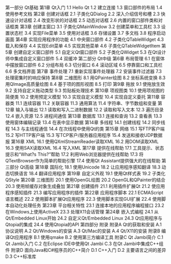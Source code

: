 第一部分 Qt基础
第1章 Qt入门
1.1 Hello Qt
1.2 建立连接
1.3 窗口部件的布局
1.4 使用参考文档
第2章 创建对话框
2.1 子类化QDialog
2.2 深入介绍信号和槽
2.3 快速设计对话框
2.4 改变形状的对话框
2.5 动态对话框
2.6 内置的窗口部件类和对话框类
第3章 创建主窗口
3.1 子类化QMainWindow
3.2 创建菜单和工具栏
3.3 设置状态栏
3.4 实现File菜单
3.5 使用对话框
3.6 存储设置
3.7 多文档
3.8 程序启动画面
第4章 实现应用程序的功能
4.1 中央窗口部件
4.2 子类化QTableWidget
4.3 载入和保存
4.4 实现Edit菜单
4.5 实现其他菜单
4.6 子类化QTableWidgetItem
第5章 创建自定义窗口部件
5.1 自定义Qt窗口部件
5.2 子类化QWidget
5.3 在Qt设计师中集成自定义窗口部件
5.4 双缓冲
第二部分 Qt中级
第6章 布局管理
6.1 在窗体中摆放窗口部件
6.2 分组布局
6.3 切分窗口
6.4 滚动区域
6.5 停靠窗口和工具栏
6.6 多文档界面
第7章 事件处理
7.1 重新实现事件处理器
7.2 安装事件过滤器
7.3 处理密集时的响应保持
第8章 二维图形
8.1 用QPainter绘图
8.2 坐标系统变换
8.3 用QImage高质量绘图
8.4 基于项的图形视图
8.5 打印
第9章 拖放
9.1 使拖放生效
9.2 支持自定义拖动类型
9.3 剪贴板处理技术
第10章 项视图类
10.1 使用项视图的简便类
10.2 使用预定义模型
10.3 实现自定义模型
10.4 实现自定义委托
第11章 容器类
11.1 连续容器
11.2 关联容器
11.3 通用算法
11.4 字符串、字节数组和变量
第12章 输入与输出
12.1 读取和写入二进制数据
12.2 读取和写入文本
12.3 遍历目录
12.4 嵌入资源
12.5 进程间通信
第13章 数据库
13.1 连接和查询
13.2 查看表
13.3 使用窗体编辑记录
13.4 在表中显示数据
第14章 多线程
14.1 创建线程
14.2 同步线程
14.3 与主线程通信
14.4 在次线程中使用Qt的类
第15章 网络
15.1 写FTP客户端
15.2 写HTTP客户端
15.3 写TCP客户/服务器应用程序
15.4 发送和接收UDP数据报
第16章 XML
16.1 使用QXmlStreamReader读取XML
16.2 用DOM读取XML
16.3 使用SAX读取XML
16.4 写入XML
第17章 提供在线帮助
17.1 工具提示、状态提示和“What?s This?”帮助
17.2 利用Web浏览器提供在线帮助
17.3 将QTextBrowser作为简单的帮助引擎
17.4 使用Qt Assistant提供强大的在线帮助
第三部分 Qt高级
第18章 国际化
18.1 使用Unicode
18.2 让应用程序感知翻译
18.3 动态切换语言
18.4 翻译应用程序
第19章 自定义外观
19.1 使用Qt样式表
19.2 子类化QStyle
第20章 三维图形
20.1 使用OpenGL绘图
20.2 OpenGL和QPainter的结合
20.3 使用帧缓存对象生成叠加
第21章 创建插件
21.1 利用插件扩展Qt
21.2 使应用程序感知插件
21.3 编写应用程序的插件
第22章 应用程序脚本
22.1 ECMAScript语言概述
22.2 使用脚本扩展Qt应用程序
22.3 使用脚本实现GUI扩展
22.4 使用脚本自动化处理任务
第23章 平台相关特性
23.1 连接本地的应用程序编程接口
23.2 在Windows上使用ActiveX
23.3 处理X11会话管理
第24章 嵌入式编程
24.1 从Qt/Embedded Linux开始
24.2 自定义Qt/Embedded Linux
24.3 Qt应用程序与Qtopia的集成
24.4 使用Qtopia的API
第四部分 附录
附录A Qt的获取和安装
A.1 协议说明
A.2 Qt/Windows的安装
A.3 Qt/Mac的安装
A.4 Qt/X11的安装
附录B 编译Qt应用程序
B.1 使用qmake
B.2 使用第三方编译工具
附录C Qt Jambi简介
C.1 Qt Jambi入门
C.2 在Eclipse IDE中使用Qt Jambi
C.3 在Qt Jambi中集成C++组件
附录D 面向Java和C#程序员的C++简介
D.1 C++入门
D.2 主要语言之间的差异
D.3 C++标准库